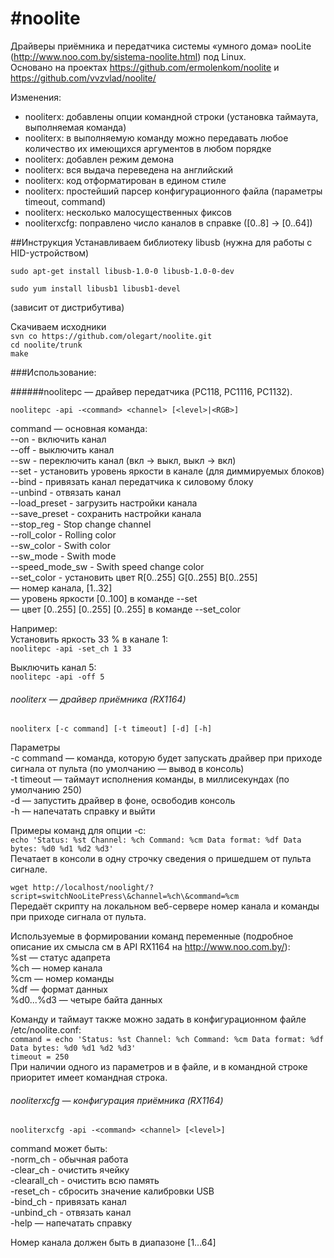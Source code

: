 #noolite
=======
Драйверы приёмника и передатчика системы «умного дома» nooLite (http://www.noo.com.by/sistema-noolite.html) под Linux.  
Основано на проектах https://github.com/ermolenkom/noolite и https://github.com/vvzvlad/noolite/

Изменения: 
* nooliterx: добавлены опции командной строки (установка таймаута, выполняемая команда)
* nooliterx: в выполняемую команду можно передавать любое количество их имеющихся аргументов в любом порядке
* nooliterx: добавлен режим демона
* nooliterx: вся выдача переведена на английский
* nooliterx: код отформатирован в едином стиле
* nooliterx: простейший парсер конфигурационного файла (параметры timeout, command)
* nooliterx: несколько малосущественных фиксов
* nooliterxcfg: поправлено число каналов в справке ([0..8] → [0..64])
  
  
##Инструкция
Устанавливаем библиотеку libusb (нужна для работы с HID-устройством)

  `sudo apt-get install libusb-1.0-0 libusb-1.0-0-dev`

  `sudo yum install libusb1 libusb1-devel`

(зависит от дистрибутива)
  
Скачиваем исходники  
  `svn co https://github.com/olegart/noolite.git`  
  `cd noolite/trunk`  
  `make`  
  

###Использование:

######noolitepc — драйвер передатчика (PC118, PC1116, PC1132).

  `noolitepc -api -<command> <channel> [<level>|<RGB>]`
  
command — основная команда:  
--on - включить канал  
--off - выключить канал  
--sw - переключить канал (вкл → выкл, выкл → вкл)  
--set - установить уровень яркости в канале (для диммируемых блоков)  
--bind - привязать канал передатчика к силовому блоку  
--unbind - отвязать канал  
--load_preset - загрузить настройки канала  
--save_preset - сохранить настройки канала  
--stop_reg - Stop change channel  
--roll_color - Rolling color  
--sw_color - Swith color  
--sw_mode - Swith mode  
--speed_mode_sw - Swith speed change color  
--set_color - установить цвет R[0..255] G[0..255] B[0..255]  
<channel> — номер канала, [1..32]  
<level> — уровень яркости [0..100] в команде --set  
<RGB> — цвет [0..255] [0..255] [0..255] в команде --set_color  

Например:  
Установить яркость 33 % в канале 1:  
  `noolitepc -api -set_ch 1 33`  

Выключить канал 5:  
  `noolitepc -api -off 5 `  

###### nooliterx — драйвер приёмника (RX1164)  

  `nooliterx [-c command] [-t timeout] [-d] [-h]`

Параметры  
  -c command — команда, которую будет запускать драйвер при приходе сигнала от пульта (по умолчанию — вывод в консоль)  
  -t timeout — таймаут исполнения команды, в миллисекундах (по умолчанию 250)  
  -d — запустить драйвер в фоне, освободив консоль  
  -h — напечатать справку и выйти  

Примеры команд для опции -c:  
  `echo 'Status: %st Channel: %ch Command: %cm Data format: %df Data bytes: %d0 %d1 %d2 %d3'`  
Печатает в консоли в одну строчку сведения о пришедшем от пульта сигнале.  
  
  `wget http://localhost/noolight/?script=switchNooLitePress\&channel=%ch\&command=%cm`  
Передаёт скрипту на локальном веб-сервере номер канала и команды при приходе сигнала от пульта.  
  
Используемые в формировании команд переменные (подробное описание их смысла см в API RX1164 на http://www.noo.com.by/):  
  %st — статус адапрета  
  %ch — номер канала  
  %cm — номер команды  
  %df — формат данных  
  %d0...%d3 — четыре байта данных
  
Команду и таймаут также можно задать в конфигурационном файле /etc/noolite.conf:  
  `command = echo 'Status: %st Channel: %ch Command: %cm Data format: %df Data bytes: %d0 %d1 %d2 %d3'`  
  `timeout = 250`  
При наличии одного из параметров и в файле, и в командной строке приоритет имеет командная строка.  

###### nooliterxcfg — конфигурация приёмника (RX1164)  

  `nooliterxcfg -api -<command> <channel> [<level>]`

command может быть:  
  -norm_ch - обычная работа  
  -clear_ch - очистить ячейку  
  -clearall_ch - очистить всю память  
  -reset_ch - сбросить значение калибровки USB  
  -bind_ch - привязать канал  
  -unbind_ch - отвязать канал  
  -help — напечатать справку  
  
  Номер канала должен быть в диапазоне [1...64]